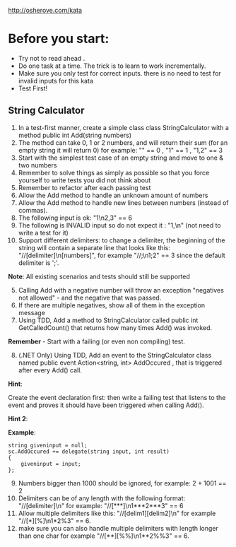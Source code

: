 http://osherove.com/kata

# Before you start:
* Try not to read ahead .
* Do one task at a time. The trick is to learn to work incrementally.
* Make sure you only test for correct inputs. there is no need to test for invalid inputs for
this kata
* Test First!

## String Calculator
1. In a test-first manner, create a simple class class StringCalculator
with a method public int Add(string numbers)
  1. The method can take 0, 1 or 2 numbers, and will return their sum (for an empty string it will return 0) for example: "" == 0 , "1" == 1 , "1,2" == 3
  2. Start with the simplest test case of an empty string and move to one & two numbers
  3. Remember to solve things as simply as possible so that you force yourself to write tests you did not think about
  4. Remember to refactor after each passing test
2. Allow the Add method to handle an unknown amount of numbers
3. Allow the Add method to handle new lines between numbers (instead of commas).
  1. The following input is ok: "1\n2,3" == 6
  2. The following is INVALID input so do not expect it : "1,\n" (not need to write a test for it)
4. Support different delimiters:
to change a delimiter, the beginning of the string will contain a separate line that looks like this: "//[delimiter]\n[numbers]", for example "//;\n1;2" == 3 since the default delimiter is ';'.

__Note__: All existing scenarios and tests should still be supported

5. Calling Add with a negative number will throw an exception "negatives not allowed" - and the negative that was passed.
6. If there are multiple negatives, show all of them in the exception message
7. Using TDD, Add a method to StringCalculator called public int GetCalledCount() that returns how many times Add() was invoked.

__Remember__ - Start with a failing (or even non compiling) test.

8. (.NET Only) Using TDD, Add an event to the StringCalculator class named
public event Action<string, int> AddOccured ,
that is triggered after every Add() call.

__Hint__:

Create the event declaration first: then write a failing test that listens to the event and proves it should have been triggered when calling Add().

__Hint 2__:

__Example__:
```
string giveninput = null;
sc.AddOccured += delegate(string input, int result)
{
    giveninput = input;
};
```
 
9. Numbers bigger than 1000 should be ignored, for example: 2 + 1001 == 2
10. Delimiters can be of any length with the following format: "//[delimiter]\n" for example: "//[\*\*\*]\n1\*\*\*2\*\*\*3" == 6
11. Allow multiple delimiters like this: "//[delim1][delim2]\n" for example "//[\*][%]\n1\*2%3" == 6.
12. make sure you can also handle multiple delimiters with length longer than one char for example "//[\*\*][%%]\n1\*\*2%%3" == 6.
